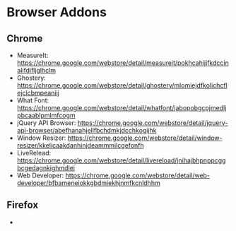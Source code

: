 # Browser Addons

## Chrome

* MeasureIt: https://chrome.google.com/webstore/detail/measureit/pokhcahijjfkdccinalifdifljglhclm
* Ghostery: https://chrome.google.com/webstore/detail/ghostery/mlomiejdfkolichcflejclcbmpeaniij
* What Font: https://chrome.google.com/webstore/detail/whatfont/jabopobgcpjmedljpbcaablpmlmfcogm
* jQuery API Browser: https://chrome.google.com/webstore/detail/jquery-api-browser/abefhanahjellfbchdmkjdcchkogijhk
* Window Resizer: https://chrome.google.com/webstore/detail/window-resizer/kkelicaakdanhinjdeammmilcgefonfh
* LiveRelead: https://chrome.google.com/webstore/detail/livereload/jnihajbhpnppcggbcgedagnkighmdlei
* Web Developer: https://chrome.google.com/webstore/detail/web-developer/bfbameneiokkgbdmiekhjnmfkcnldhhm

## Firefox

* 
